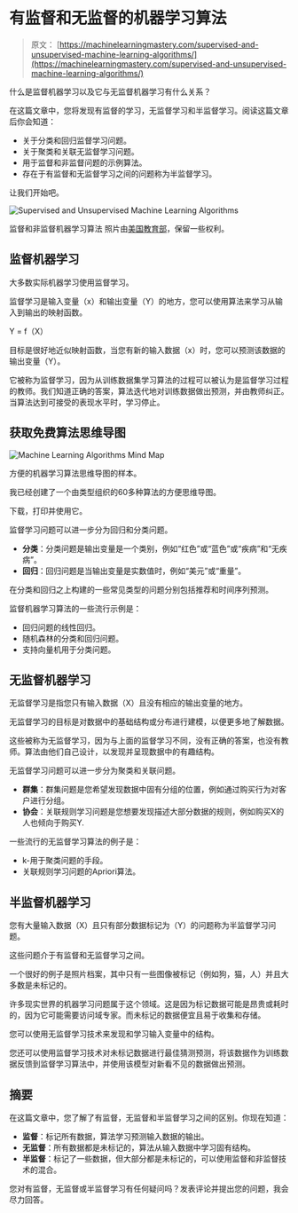 # 有监督和无监督的机器学习算法

> 原文： [https://machinelearningmastery.com/supervised-and-unsupervised-machine-learning-algorithms/](https://machinelearningmastery.com/supervised-and-unsupervised-machine-learning-algorithms/)

什么是监督机器学习以及它与无监督机器学习有什么关系？

在这篇文章中，您将发现有监督的学习，无监督学习和半监督学习。阅读这篇文章后你会知道：

*   关于分类和回归监督学习问题。
*   关于聚类和关联无监督学习问题。
*   用于监督和非监督问题的示例算法。
*   存在于有监督和无监督学习之间的问题称为半监督学习。

让我们开始吧。

![Supervised and Unsupervised Machine Learning Algorithms](img/259640f34dce726fb9e0f22625037c10.jpg)

监督和非监督机器学习算法
照片由[美国教育部](https://www.flickr.com/photos/departmentofed/9599312337/)，保留一些权利。

## 监督机器学习

大多数实际机器学习使用监督学习。

监督学习是输入变量（x）和输出变量（Y）的地方，您可以使用算法来学习从输入到输出的映射函数。

Y = f（X）

目标是很好地近似映射函数，当您有新的输入数据（x）时，您可以预测该数据的输出变量（Y）。

它被称为监督学习，因为从训练数据集学习算法的过程可以被认为是监督学习过程的教师。我们知道正确的答案，算法迭代地对训练数据做出预测，并由教师纠正。当算法达到可接受的表现水平时，学习停止。

## 获取免费算法思维导图

![Machine Learning Algorithms Mind Map](img/2ce1275c2a1cac30a9f4eea6edd42d61.jpg)

方便的机器学习算法思维导图的样本。

我已经创建了一个由类型组织的60多种算法的方便思维导图。

下载，打印并使用它。

监督学习问题可以进一步分为回归和分类问题。

*   **分类**：分类问题是输出变量是一个类别，例如“红色”或“蓝色”或“疾病”和“无疾病”。
*   **回归**：回归问题是当输出变量是实数值时，例如“美元”或“重量”。

在分类和回归之上构建的一些常见类型的问题分别包括推荐和时间序列预测。

监督机器学习算法的一些流行示例是：

*   回归问题的线性回归。
*   随机森林的分类和回归问题。
*   支持向量机用于分类问题。

## 无监督机器学习

无监督学习是指您只有输入数据（X）且没有相应的输出变量的地方。

无监督学习的目标是对数据中的基础结构或分布进行建模，以便更多地了解数据。

这些被称为无监督学习，因为与上面的监督学习不同，没有正确的答案，也没有教师。算法由他们自己设计，以发现并呈现数据中的有趣结构。

无监督学习问题可以进一步分为聚类和关联问题。

*   **群集**：群集问题是您希望发现数据中固有分组的位置，例如通过购买行为对客户进行分组。
*   **协会**：关联规则学习问题是您想要发现描述大部分数据的规则，例如购买X的人​​也倾向于购买Y.

一些流行的无监督学习算法的例子是：

*   k-用于聚类问题的手段。
*   关联规则学习问题的Apriori算法。

## 半监督机器学习

您有大量输入数据（X）且只有部分数据标记为（Y）的问题称为半监督学习问题。

这些问题介于有监督和无监督学习之间。

一个很好的例子是照片档案，其中只有一些图像被标记（例如狗，猫，人）并且大多数是未标记的。

许多现实世界的机器学习问题属于这个领域。这是因为标记数据可能是昂贵或耗时的，因为它可能需要访问域专家。而未标记的数据便宜且易于收集和存储。

您可以使用无监督学习技术来发现和学习输入变量中的结构。

您还可以使用监督学习技术对未标记数据进行最佳猜测预测，将该数据作为训练数据反馈到监督学习算法中，并使用该模型对新看不见的数据做出预测。

## 摘要

在这篇文章中，您了解了有监督，无监督和半监督学习之间的区别。你现在知道：

*   **监督**：标记所有数据，算法学习预测输入数据的输出。
*   **无监督**：所有数据都是未标记的，算法从输入数据中学习固有结构。
*   **半监督**：标记了一些数据，但大部分都是未标记的，可以使用监督和非监督技术的混合。

您对有监督，无监督或半监督学习有任何疑问吗？发表评论并提出您的问题，我会尽力回答。